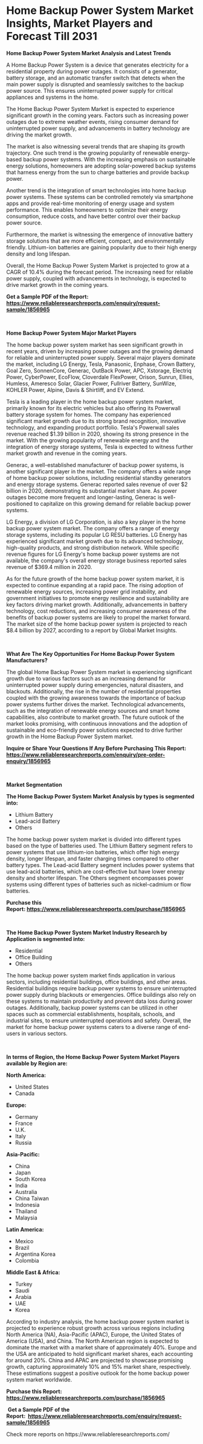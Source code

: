 <p><h1>Home Backup Power System Market Insights, Market Players and Forecast Till 2031</h1></p><p><strong>Home Backup Power System Market Analysis and Latest Trends</strong></p>
<p><p>A Home Backup Power System is a device that generates electricity for a residential property during power outages. It consists of a generator, battery storage, and an automatic transfer switch that detects when the main power supply is disrupted and seamlessly switches to the backup power source. This ensures uninterrupted power supply for critical appliances and systems in the home.</p><p>The Home Backup Power System Market is expected to experience significant growth in the coming years. Factors such as increasing power outages due to extreme weather events, rising consumer demand for uninterrupted power supply, and advancements in battery technology are driving the market growth.</p><p>The market is also witnessing several trends that are shaping its growth trajectory. One such trend is the growing popularity of renewable energy-based backup power systems. With the increasing emphasis on sustainable energy solutions, homeowners are adopting solar-powered backup systems that harness energy from the sun to charge batteries and provide backup power.</p><p>Another trend is the integration of smart technologies into home backup power systems. These systems can be controlled remotely via smartphone apps and provide real-time monitoring of energy usage and system performance. This enables homeowners to optimize their energy consumption, reduce costs, and have better control over their backup power source.</p><p>Furthermore, the market is witnessing the emergence of innovative battery storage solutions that are more efficient, compact, and environmentally friendly. Lithium-ion batteries are gaining popularity due to their high energy density and long lifespan.</p><p>Overall, the Home Backup Power System Market is projected to grow at a CAGR of 10.4% during the forecast period. The increasing need for reliable power supply, coupled with advancements in technology, is expected to drive market growth in the coming years.</p></p>
<p><strong>Get a Sample PDF of the Report:&nbsp; <a href="https://www.reliableresearchreports.com/enquiry/request-sample/1856965">https://www.reliableresearchreports.com/enquiry/request-sample/1856965</a></strong></p>
<p>&nbsp;</p>
<p><strong>Home Backup Power System Major Market Players</strong></p>
<p><p>The home backup power system market has seen significant growth in recent years, driven by increasing power outages and the growing demand for reliable and uninterrupted power supply. Several major players dominate the market, including LG Energy, Tesla, Panasonic, Enphase, Crown Battery, Goal Zero, SonnenCore, Generac, OutBack Power, APC, Xstorage, Electriq Power, CyberPower, EcoFlow, Cloverdale FlexPower, Orison, Sunrun, Ellies, Humless, Ameresco Solar, Glacier Power, Fullriver Battery, SunWize, KOHLER Power, Alpine, Davis & Shirtliff, and EV Extend.</p><p>Tesla is a leading player in the home backup power system market, primarily known for its electric vehicles but also offering its Powerwall battery storage system for homes. The company has experienced significant market growth due to its strong brand recognition, innovative technology, and expanding product portfolio. Tesla's Powerwall sales revenue reached $1.39 billion in 2020, showing its strong presence in the market. With the growing popularity of renewable energy and the integration of energy storage systems, Tesla is expected to witness further market growth and revenue in the coming years.</p><p>Generac, a well-established manufacturer of backup power systems, is another significant player in the market. The company offers a wide range of home backup power solutions, including residential standby generators and energy storage systems. Generac reported sales revenue of over $2 billion in 2020, demonstrating its substantial market share. As power outages become more frequent and longer-lasting, Generac is well-positioned to capitalize on this growing demand for reliable backup power systems.</p><p>LG Energy, a division of LG Corporation, is also a key player in the home backup power system market. The company offers a range of energy storage systems, including its popular LG RESU batteries. LG Energy has experienced significant market growth due to its advanced technology, high-quality products, and strong distribution network. While specific revenue figures for LG Energy's home backup power systems are not available, the company's overall energy storage business reported sales revenue of $369.4 million in 2020.</p><p>As for the future growth of the home backup power system market, it is expected to continue expanding at a rapid pace. The rising adoption of renewable energy sources, increasing power grid instability, and government initiatives to promote energy resilience and sustainability are key factors driving market growth. Additionally, advancements in battery technology, cost reductions, and increasing consumer awareness of the benefits of backup power systems are likely to propel the market forward. The market size of the home backup power system is projected to reach $8.4 billion by 2027, according to a report by Global Market Insights.</p></p>
<p>&nbsp;</p>
<p><strong>What Are The Key Opportunities For Home Backup Power System Manufacturers?</strong></p>
<p><p>The global Home Backup Power System market is experiencing significant growth due to various factors such as an increasing demand for uninterrupted power supply during emergencies, natural disasters, and blackouts. Additionally, the rise in the number of residential properties coupled with the growing awareness towards the importance of backup power systems further drives the market. Technological advancements, such as the integration of renewable energy sources and smart home capabilities, also contribute to market growth. The future outlook of the market looks promising, with continuous innovations and the adoption of sustainable and eco-friendly power solutions expected to drive further growth in the Home Backup Power System market.</p></p>
<p><strong>Inquire or Share Your Questions If Any Before Purchasing This Report: <a href="https://www.reliableresearchreports.com/enquiry/pre-order-enquiry/1856965">https://www.reliableresearchreports.com/enquiry/pre-order-enquiry/1856965</a></strong></p>
<p>&nbsp;</p>
<p><strong>Market Segmentation</strong></p>
<p><strong>The Home Backup Power System Market Analysis by types is segmented into:</strong></p>
<p><ul><li>Lithium Battery</li><li>Lead-acid Battery</li><li>Others</li></ul></p>
<p><p>The home backup power system market is divided into different types based on the type of batteries used. The Lithium Battery segment refers to power systems that use lithium-ion batteries, which offer high energy density, longer lifespan, and faster charging times compared to other battery types. The Lead-acid Battery segment includes power systems that use lead-acid batteries, which are cost-effective but have lower energy density and shorter lifespan. The Others segment encompasses power systems using different types of batteries such as nickel-cadmium or flow batteries.</p></p>
<p><strong>Purchase this Report:&nbsp;<a href="https://www.reliableresearchreports.com/purchase/1856965">https://www.reliableresearchreports.com/purchase/1856965</a></strong></p>
<p>&nbsp;</p>
<p><strong>The Home Backup Power System Market Industry Research by Application is segmented into:</strong></p>
<p><ul><li>Residential</li><li>Office Building</li><li>Others</li></ul></p>
<p><p>The home backup power system market finds application in various sectors, including residential buildings, office buildings, and other areas. Residential buildings require backup power systems to ensure uninterrupted power supply during blackouts or emergencies. Office buildings also rely on these systems to maintain productivity and prevent data loss during power outages. Additionally, backup power systems can be utilized in other spaces such as commercial establishments, hospitals, schools, and industrial sites, to ensure uninterrupted operations and safety. Overall, the market for home backup power systems caters to a diverse range of end-users in various sectors.</p></p>
<p>&nbsp;</p>
<p><strong>In terms of Region, the Home Backup Power System Market Players available by Region are:</strong></p>
<p>
    <p> <strong> North America: </strong>
        <ul>
            <li>United States</li>
            <li>Canada</li>
        </ul>
        </p> 
    <p> <strong> Europe: </strong>
        <ul>
            <li>Germany</li>
            <li>France</li>
            <li>U.K.</li>
            <li>Italy</li>
            <li>Russia</li>
        </ul>
        </p> 
    <p> <strong> Asia-Pacific: </strong>
        <ul>
            <li>China</li>
            <li>Japan</li>
            <li>South Korea</li>
            <li>India</li>
            <li>Australia</li>
            <li>China Taiwan</li>
            <li>Indonesia</li>
            <li>Thailand</li>
            <li>Malaysia</li>
        </ul>
        </p> 
    <p> <strong> Latin America: </strong>
        <ul>
            <li>Mexico</li>
            <li>Brazil</li>
            <li>Argentina Korea</li>
            <li>Colombia</li>
        </ul>
        </p> 
    <p> <strong> Middle East & Africa: </strong>
        <ul>
            <li>Turkey</li>
            <li>Saudi</li>
            <li>Arabia</li>
            <li>UAE</li>
            <li>Korea</li>
        </ul>
    </p>
    </p>
<p><p>According to industry analysis, the home backup power system market is projected to experience robust growth across various regions including North America (NA), Asia-Pacific (APAC), Europe, the United States of America (USA), and China. The North American region is expected to dominate the market with a market share of approximately 40%. Europe and the USA are anticipated to hold significant market shares, each accounting for around 20%. China and APAC are projected to showcase promising growth, capturing approximately 10% and 15% market share, respectively. These estimations suggest a positive outlook for the home backup power system market worldwide.</p></p>
<p><strong>Purchase this Report: <a href="https://www.reliableresearchreports.com/purchase/1856965">https://www.reliableresearchreports.com/purchase/1856965</a></strong></p>
<p>&nbsp;<strong>Get a Sample PDF of the Report:&nbsp;&nbsp;<a href="https://www.reliableresearchreports.com/enquiry/request-sample/1856965">https://www.reliableresearchreports.com/enquiry/request-sample/1856965</a></strong></p>
<p><strong></strong></p>
<p>Check more reports on https://www.reliableresearchreports.com/</p>